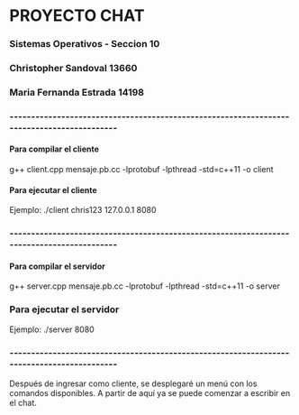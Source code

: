 # PROYECTO CHAT
### Sistemas Operativos - Seccion 10
### Christopher Sandoval 13660
### Maria Fernanda Estrada 14198

### ------------------------------------------------------------------------------------------

#### Para compilar el cliente
g++ client.cpp mensaje.pb.cc -lprotobuf -lpthread -std=c++11 -o client
#### Para ejecutar el cliente
<nombredelcliente> <nombredeusuario> <IPdelservidor> <puertodelservidor>
Ejemplo: ./client chris123 127.0.0.1 8080

### ------------------------------------------------------------------------------------------
#### Para compilar el servidor
g++ server.cpp mensaje.pb.cc -lprotobuf -lpthread -std=c++11 -o server
### Para ejecutar el servidor
<nombredelservidor> <puertodelservidor>
Ejemplo: ./server 8080
 
### ------------------------------------------------------------------------------------------
Después de ingresar como cliente, se desplegaré un menú con los comandos disponibles. A partir de aquí ya se puede comenzar a escribir en el chat.
